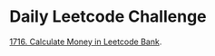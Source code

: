 # Daily Leetcode Challenge

[1716. Calculate Money in Leetcode Bank](https://leetcode.com/problems/calculate-money-in-leetcode-bank).
